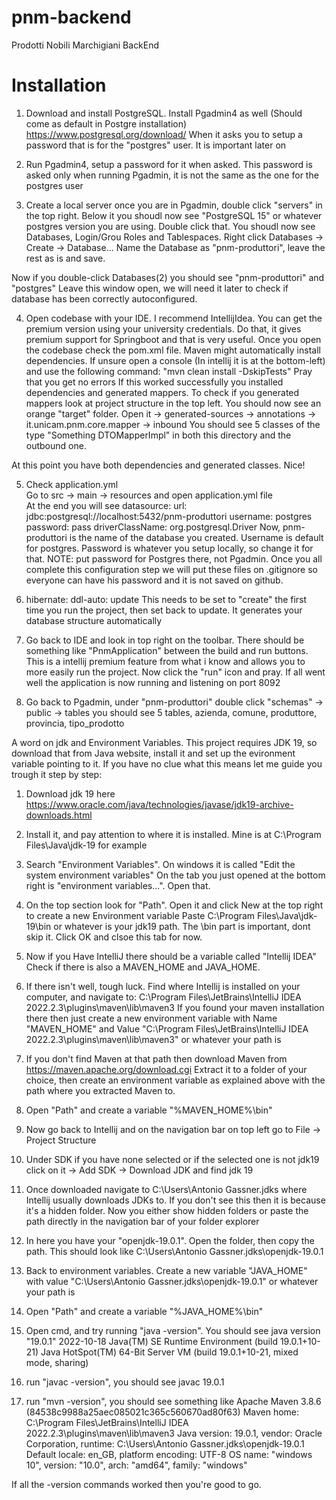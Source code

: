 # pnm-backend
Prodotti Nobili Marchigiani BackEnd

# Installation

1) Download and install PostgreSQL. Install Pgadmin4 as well (Should come as default in Postgre installation)
   https://www.postgresql.org/download/
   When it asks you to setup a password that is for the "postgres" user. It is important later on

2) Run Pgadmin4, setup a password for it when asked. This password is asked only when running Pgadmin, it is not the same as the one for the postgres user

3) Create a local server
once you are in Pgadmin, double click "servers" in the top right. Below it you shoudl now see "PostgreSQL 15" or whatever     postgres version you are using. Double click that.
You shoudl now see Databases, Login/Grou Roles and Tablespaces.
Right click Databases -> Create -> Database...
Name the Database as "pnm-produttori", leave the rest as is and save.

Now if you double-click Databases(2) you should see "pnm-produttori" and "postgres"
Leave this window open, we will need it later to check if database has been correctly autoconfigured.

4) Open codebase with your IDE. I recommend IntellijIdea. You can get the premium version using your university credentials.
   Do that, it gives premium support for Springboot and that is very useful.
   Once you open the codebase check the pom.xml file.
   Maven might automatically install dependencies.
   If unsure open a console (In intellij it is at the bottom-left) and use the following command:
   "mvn clean install -DskipTests"
   Pray that you get no errors
   If this worked successfully you installed dependencies and generated mappers.
   To check if you generated mappers look at project structure in the top left. You should now see an orange "target"    folder.
   Open it -> generated-sources -> annotations -> it.unicam.pnm.core.mapper -> inbound
   You should see 5 classes of the type "Something DTOMapperImpl" in both this directory and the outbound one.

At this point you have both dependencies and generated classes. Nice!

5) Check application.yml  
   Go to src -> main -> resources and open application.yml file  
   At the end you will see
   datasource:
   url: jdbc:postgresql://localhost:5432/pnm-produttori
   username: postgres
   password: pass
   driverClassName: org.postgresql.Driver
   Now, pnm-produttori is the name of the database you created. Username is default for postgres. Password is whatever you setup locally, so change it for that. NOTE: put password for Postgres there, not Pgadmin.
   Once you all complete this configuration step we will put these files on .gitignore so everyone can have his password and it is not saved on github.

6) hibernate: ddl-auto: update 
   This needs to be set to "create" the first time you run the project, then set back to update.
   It generates your database structure automatically

7) Go back to IDE and look in top right on the toolbar. There should be something like "PnmApplication" between the build   and run buttons. This is a intellij premium feature from what i know and allows you to more easily run the project.
   Now click the "run" icon and pray. If all went well the application is now running and listening on port 8092

8) Go back to Pgadmin, under "pnm-produttori" double click "schemas" -> public -> tables
   you should see 5 tables, azienda, comune, produttore, provincia, tipo_prodotto


A word on jdk and Environment Variables.
This project requires JDK 19, so download that from Java website, install it and set up the evironment variable pointing to it.
If you have no clue what this means let me guide you trough it step by step:

1) Download jdk 19 here https://www.oracle.com/java/technologies/javase/jdk19-archive-downloads.html
2) Install it, and pay attention to where it is installed. Mine is at C:\Program Files\Java\jdk-19 for example
3) Search "Environment Variables". On windows it is called "Edit the system environment variables"
    On the tab you just opened at the bottom right is "environment variables...". Open that.
 
4) On the top section look for "Path". Open it and click New at the top right to create a new Environment variable
    Paste C:\Program Files\Java\jdk-19\bin or whatever is your jdk19 path.
    The \bin part is important, dont skip it. Click OK and clsoe this tab for now.
5) Now if you Have IntelliJ there should be a variable called "Intellij IDEA"
    Check if there is also a MAVEN_HOME and JAVA_HOME.
6) If there isn't well, tough luck. Find where Intellij is installed on your computer, and navigate to: C:\Program Files\JetBrains\IntelliJ IDEA 2022.2.3\plugins\maven\lib\maven3
    If you found your maven installation there then just create a new environment variable with Name "MAVEN_HOME" 
    and Value "C:\Program Files\JetBrains\IntelliJ IDEA 2022.2.3\plugins\maven\lib\maven3" or whatever your path is
7) If you don't find Maven at that path then download Maven from https://maven.apache.org/download.cgi
    Extract it to a folder of your choice, then create an environment variable as explained above with the path where you extracted Maven to.
8) Open "Path" and create a variable "%MAVEN_HOME%\bin"

9) Now go back to Intellij and on the navigation bar on top left go to File -> Project Structure
10) Under SDK if you have none selected or if the selected one is not jdk19 click on it -> Add SDK -> Download JDK and find jdk 19
11) Once downloaded navigate to C:\Users\Antonio Gassner\.jdks where Intellij usually downloads JDKs to. If you don't see this then it is because it's a hidden folder. Now you either show hidden folders or paste the path directly in the navigation bar of your folder explorer
12) In here you have your "openjdk-19.0.1". Open the folder, then copy the path. This should look like C:\Users\Antonio Gassner\.jdks\openjdk-19.0.1
13) Back to environment variables. Create a new variable "JAVA_HOME" with value "C:\Users\Antonio Gassner\.jdks\openjdk-19.0.1" or whatever your path is
14) Open "Path" and create a variable "%JAVA_HOME%\bin"
15) Open cmd, and try running "java -version". You should see
    java version "19.0.1" 2022-10-18
    Java(TM) SE Runtime Environment (build 19.0.1+10-21)
    Java HotSpot(TM) 64-Bit Server VM (build 19.0.1+10-21, mixed mode, sharing)
16) run "javac -version", you should see 
    javac 19.0.1
17) run "mvn -version", you should see something like
    Apache Maven 3.8.6 (84538c9988a25aec085021c365c560670ad80f63)
    Maven home: C:\Program Files\JetBrains\IntelliJ IDEA 2022.2.3\plugins\maven\lib\maven3
    Java version: 19.0.1, vendor: Oracle Corporation, runtime: C:\Users\Antonio Gassner\.jdks\openjdk-19.0.1
    Default locale: en_GB, platform encoding: UTF-8
    OS name: "windows 10", version: "10.0", arch: "amd64", family: "windows"

If all the -version commands worked then you're good to go.